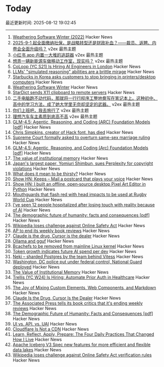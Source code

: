 # Today

最近更新时间: 2025-08-12 19:02:45

--- 
1. [Weathering Software Winter (2022)](https://100r.co/site/weathering_software_winter.html) Hacker News
2. [2025-9-1 起全面缴纳社保，是战略转型还是财政补血？——裁员、返聘、内卷会全面升级吗？](https://www.v2ex.com/t/1151759) v2ex 最热主题
3. [小红书 app 内置一大堆的追踪器](https://www.v2ex.com/t/1151745) v2ex 最热主题
4. [想弄一辆新能源车做移动工作室，现实吗？](https://www.v2ex.com/t/1151742) v2ex 最热主题
5. [CoLoop (YC S21) Is Hiring AI Engineers in London](https://news.ycombinator.com/item?id=44873222) Hacker News
6. [LLMs' "simulated reasoning" abilities are a brittle mirage](https://arstechnica.com/ai/2025/08/researchers-find-llms-are-bad-at-logical-inference-good-at-fluent-nonsense/) Hacker News
7. [Starbucks in Korea asks customers to stop bringing in printers/desktop computers](https://fortune.com/2025/08/11/starbucks-south-korea-policy-desktop-computer-printer-ban-cagongjok/) Hacker News
8. [Weathering Software Winter](https://100r.co/site/weathering_software_winter.html) Hacker News
9. [StarDict sends X11 clipboard to remote servers](https://lwn.net/SubscriberLink/1032732/3334850da49689e1/) Hacker News
10. [二手电脑跑不动代码，那就将一行行程序工整地誊写在笔记本上。这种初中、高中的学习方法，成了她大学里无奈却坚定的武器。](https://www.v2ex.com/t/1151767) v2ex 最热主题
11. [你们上班吧，我去旅行了](https://www.v2ex.com/t/1151725) v2ex 最热主题
12. [理想汽车车主素质到底高不高](https://www.v2ex.com/t/1151724) v2ex 最热主题
13. [GLM-4.5: Agentic, Reasoning, and Coding (ARC) Foundation Models [pdf]](https://www.arxiv.org/pdf/2508.06471) Hacker News
14. [Chris Simpkins, creator of Hack font, has died](https://typo.social/@Hilary/114845913381245488) Hacker News
15. [Supreme Court formally asked to overturn same-sex marriage ruling](https://abcnews.go.com/Politics/supreme-court-formally-asked-overturn-landmark-same-sex/story?id=124465302) Hacker News
16. [GLM-4.5: Agentic, Reasoning, and Coding (Arc) Foundation Models [pdf]](https://www.arxiv.org/pdf/2508.06471) Hacker News
17. [The value of institutional memory](https://timharford.com/2025/05/the-value-of-institutional-memory/) Hacker News
18. [Japan's largest paper, Yomiuri Shimbun, sues Perplexity for copyright violations](https://www.niemanlab.org/2025/08/japans-largest-newspaper-yomiuri-shimbun-sues-perplexity-for-copyright-violations/) Hacker News
19. [What does it mean to be thirsty?](https://www.quantamagazine.org/what-does-it-mean-to-be-thirsty-20250811/) Hacker News
20. [Show HN: Keeps – Mail a postcard that plays your voice](https://www.sendkeeps.com/) Hacker News
21. [Show HN: I built an offline, open‑source desktop Pixel Art Editor in Python](https://github.com/danterolle/tilf) Hacker News
22. [Mouthguards that flash red with head impacts to be used at Rugby World Cup](https://www.rnz.co.nz/news/sport/569695/mouthguards-that-flash-red-with-head-impacts-to-be-used-at-rugby-world-cup) Hacker News
23. [I've seen 12 people hospitalized after losing touch with reality because of AI](https://twitter.com/KeithSakata/status/1954884361695719474) Hacker News
24. [The demographic future of humanity: facts and consequences [pdf]](https://www.sas.upenn.edu/~jesusfv/Slides_London.pdf) Hacker News
25. [Wikipedia loses challenge against Online Safety Act](https://www.bbc.com/news/articles/cjr11qqvvwlo) Hacker News
26. [AP to end its weekly book reviews](https://dankennedy.net/2025/08/08/the-associated-press-tells-its-book-critics-that-its-ending-weekly-reviews/) Hacker News
27. [Claude is the drug, Cursor is the dealer](https://middlelayer.substack.com/p/i-claude-is-the-drug-cursor-is-the) Hacker News
28. [Ollama and gguf](https://github.com/ollama/ollama/issues/11714) Hacker News
29. [Bcachefs to be removed from mainline Linux kernel](https://lore.kernel.org/lkml/22ib5scviwwa7bqeln22w2xm3dlywc4yuactrddhmsntixnghr@wjmmbpxjvipv/T/#u) Hacker News
30. [Token growth indicates future AI spend per dev](https://blog.kilocode.ai/p/future-ai-spend-100k-per-dev) Hacker News
31. [Neki – sharded Postgres by the team behind Vitess](https://planetscale.com/blog/announcing-neki) Hacker News
32. [Washington, DC police put under federal control, National Guard deployed](https://www.cnbc.com/2025/08/11/trump-washington-crime-fed-national-guard-homeless.html) Hacker News
33. [The Value of Institutional Memory](https://timharford.com/2025/05/the-value-of-institutional-memory/) Hacker News
34. [Trellis (YC W24) Is Hiring: Automate Prior Auth in Healthcare](https://www.ycombinator.com/companies/trellis/jobs/Cv3ZwXh-forward-deployed-engineers-all-levels-august-2025) Hacker News
35. [The Joy of Mixing Custom Elements, Web Components, and Markdown](https://deanebarker.net/tech/blog/custom-elements-markdown/) Hacker News
36. [Claude Is the Drug, Cursor Is the Dealer](https://middlelayer.substack.com/p/i-claude-is-the-drug-cursor-is-the) Hacker News
37. [The Associated Press tells its book critics that it's ending weekly reviews](https://dankennedy.net/2025/08/08/the-associated-press-tells-its-book-critics-that-its-ending-weekly-reviews/) Hacker News
38. [The Demographic Future of Humanity: Facts and Consequences [pdf]](https://www.sas.upenn.edu/~jesusfv/Slides_London.pdf) Hacker News
39. [UI vs. API. vs. UAI](https://www.joshbeckman.org/blog/practicing/ui-vs-api-vs-uai) Hacker News
40. [Cloudflare Is Not a CDN](https://magecdn.com/blog/2025/08/11/cloudflare-not-a-cdn/) Hacker News
41. [Learn, Reflect, Apply, Prepare: The Four Daily Practices That Changed How I Live](https://opuslabs.substack.com/p/learn-reflect-apply-prepare) Hacker News
42. [Apache Iceberg V3 Spec new features for more efficient and flexible data lakes](https://opensource.googleblog.com/2025/08/whats-new-in-iceberg-v3.html) Hacker News
43. [Wikipedia loses challenge against Online Safety Act verification rules](https://www.bbc.com/news/articles/cjr11qqvvwlo) Hacker News
